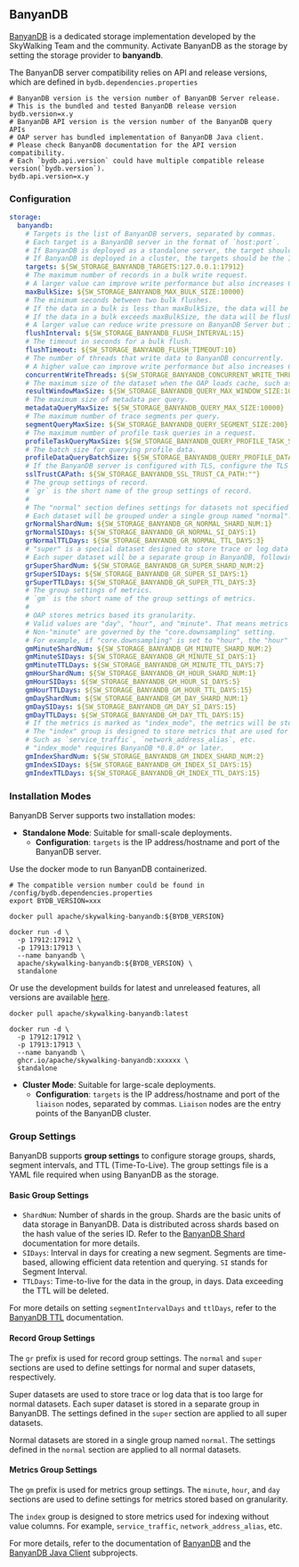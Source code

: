 ## BanyanDB

[BanyanDB](https://github.com/apache/skywalking-banyandb) is a dedicated storage implementation developed by the SkyWalking Team and the community. Activate BanyanDB as the storage by setting the storage provider to **banyandb**.

The BanyanDB server compatibility relies on API and release versions, which are defined in `bydb.dependencies.properties`
```shell
# BanyanDB version is the version number of BanyanDB Server release.
# This is the bundled and tested BanyanDB release version
bydb.version=x.y
# BanyanDB API version is the version number of the BanyanDB query APIs
# OAP server has bundled implementation of BanyanDB Java client.
# Please check BanyanDB documentation for the API version compatibility.
# Each `bydb.api.version` could have multiple compatible release version(`bydb.version`).
bydb.api.version=x.y
```

### Configuration

```yaml
storage:
  banyandb:
    # Targets is the list of BanyanDB servers, separated by commas.
    # Each target is a BanyanDB server in the format of `host:port`.
    # If BanyanDB is deployed as a standalone server, the target should be the IP address or domain name and port of the BanyanDB server.
    # If BanyanDB is deployed in a cluster, the targets should be the IP address or domain name and port of the `liaison` nodes, separated by commas.
    targets: ${SW_STORAGE_BANYANDB_TARGETS:127.0.0.1:17912}
    # The maximum number of records in a bulk write request.
    # A larger value can improve write performance but also increases OAP and BanyanDB Server memory usage.
    maxBulkSize: ${SW_STORAGE_BANYANDB_MAX_BULK_SIZE:10000}
    # The minimum seconds between two bulk flushes.
    # If the data in a bulk is less than maxBulkSize, the data will be flushed after this period.
    # If the data in a bulk exceeds maxBulkSize, the data will be flushed immediately.
    # A larger value can reduce write pressure on BanyanDB Server but increase data latency.
    flushInterval: ${SW_STORAGE_BANYANDB_FLUSH_INTERVAL:15}
    # The timeout in seconds for a bulk flush.
    flushTimeout: ${SW_STORAGE_BANYANDB_FLUSH_TIMEOUT:10}
    # The number of threads that write data to BanyanDB concurrently.
    # A higher value can improve write performance but also increases CPU usage on both OAP and BanyanDB Server.
    concurrentWriteThreads: ${SW_STORAGE_BANYANDB_CONCURRENT_WRITE_THREADS:15}
    # The maximum size of the dataset when the OAP loads cache, such as network aliases.
    resultWindowMaxSize: ${SW_STORAGE_BANYANDB_QUERY_MAX_WINDOW_SIZE:10000}
    # The maximum size of metadata per query.
    metadataQueryMaxSize: ${SW_STORAGE_BANYANDB_QUERY_MAX_SIZE:10000}
    # The maximum number of trace segments per query.
    segmentQueryMaxSize: ${SW_STORAGE_BANYANDB_QUERY_SEGMENT_SIZE:200}
    # The maximum number of profile task queries in a request.
    profileTaskQueryMaxSize: ${SW_STORAGE_BANYANDB_QUERY_PROFILE_TASK_SIZE:200}
    # The batch size for querying profile data.
    profileDataQueryBatchSize: ${SW_STORAGE_BANYANDB_QUERY_PROFILE_DATA_BATCH_SIZE:100}
    # If the BanyanDB server is configured with TLS, configure the TLS cert file path and enable TLS connection.
    sslTrustCAPath: ${SW_STORAGE_BANYANDB_SSL_TRUST_CA_PATH:""}
    # The group settings of record.
    # `gr` is the short name of the group settings of record.
    #
    # The "normal" section defines settings for datasets not specified in "super".
    # Each dataset will be grouped under a single group named "normal".
    grNormalShardNum: ${SW_STORAGE_BANYANDB_GR_NORMAL_SHARD_NUM:1}
    grNormalSIDays: ${SW_STORAGE_BANYANDB_GR_NORMAL_SI_DAYS:1}
    grNormalTTLDays: ${SW_STORAGE_BANYANDB_GR_NORMAL_TTL_DAYS:3}
    # "super" is a special dataset designed to store trace or log data that is too large for normal datasets.
    # Each super dataset will be a separate group in BanyanDB, following the settings defined in the "super" section.
    grSuperShardNum: ${SW_STORAGE_BANYANDB_GR_SUPER_SHARD_NUM:2}
    grSuperSIDays: ${SW_STORAGE_BANYANDB_GR_SUPER_SI_DAYS:1}
    grSuperTTLDays: ${SW_STORAGE_BANYANDB_GR_SUPER_TTL_DAYS:3}
    # The group settings of metrics.
    # `gm` is the short name of the group settings of metrics.
    #
    # OAP stores metrics based its granularity.
    # Valid values are "day", "hour", and "minute". That means metrics will be stored in the three separate groups.
    # Non-"minute" are governed by the "core.downsampling" setting.
    # For example, if "core.downsampling" is set to "hour", the "hour" will be used, while "day" are ignored.
    gmMinuteShardNum: ${SW_STORAGE_BANYANDB_GM_MINUTE_SHARD_NUM:2}
    gmMinuteSIDays: ${SW_STORAGE_BANYANDB_GM_MINUTE_SI_DAYS:1}
    gmMinuteTTLDays: ${SW_STORAGE_BANYANDB_GM_MINUTE_TTL_DAYS:7}
    gmHourShardNum: ${SW_STORAGE_BANYANDB_GM_HOUR_SHARD_NUM:1}
    gmHourSIDays: ${SW_STORAGE_BANYANDB_GM_HOUR_SI_DAYS:5}
    gmHourTTLDays: ${SW_STORAGE_BANYANDB_GM_HOUR_TTL_DAYS:15}
    gmDayShardNum: ${SW_STORAGE_BANYANDB_GM_DAY_SHARD_NUM:1}
    gmDaySIDays: ${SW_STORAGE_BANYANDB_GM_DAY_SI_DAYS:15}
    gmDayTTLDays: ${SW_STORAGE_BANYANDB_GM_DAY_TTL_DAYS:15}
    # If the metrics is marked as "index_mode", the metrics will be stored in the "index" group.
    # The "index" group is designed to store metrics that are used for indexing without value columns.
    # Such as `service_traffic`, `network_address_alias`, etc.
    # "index_mode" requires BanyanDB *0.8.0* or later.
    gmIndexShardNum: ${SW_STORAGE_BANYANDB_GM_INDEX_SHARD_NUM:2}
    gmIndexSIDays: ${SW_STORAGE_BANYANDB_GM_INDEX_SI_DAYS:15}
    gmIndexTTLDays: ${SW_STORAGE_BANYANDB_GM_INDEX_TTL_DAYS:15}

```

### Installation Modes

BanyanDB Server supports two installation modes:

- **Standalone Mode**: Suitable for small-scale deployments.
    - **Configuration**: `targets` is the IP address/hostname and port of the BanyanDB server.

Use the docker mode to run BanyanDB containerized. 
```shell
# The compatible version number could be found in /config/bydb.dependencies.properties
export BYDB_VERSION=xxx

docker pull apache/skywalking-banyandb:${BYDB_VERSION}

docker run -d \
  -p 17912:17912 \
  -p 17913:17913 \
  --name banyandb \
  apache/skywalking-banyandb:${BYDB_VERSION} \
  standalone
```

Or use the development builds for latest and unreleased features, all versions are available [here](https://github.com/apache/skywalking-banyandb/pkgs/container/skywalking-banyandb).
```shell
docker pull apache/skywalking-banyandb:latest

docker run -d \
  -p 17912:17912 \
  -p 17913:17913 \
  --name banyandb \
  ghcr.io/apache/skywalking-banyandb:xxxxxx \
  standalone
```

- **Cluster Mode**: Suitable for large-scale deployments.
    - **Configuration**: `targets` is the IP address/hostname and port of the `liaison` nodes, separated by commas. `Liaison` nodes are the entry points of the BanyanDB cluster.

### Group Settings

BanyanDB supports **group settings** to configure storage groups, shards, segment intervals, and TTL (Time-To-Live). The group settings file is a YAML file required when using BanyanDB as the storage.

#### Basic Group Settings

- `ShardNum`: Number of shards in the group. Shards are the basic units of data storage in BanyanDB. Data is distributed across shards based on the hash value of the series ID. Refer to the [BanyanDB Shard](https://skywalking.apache.org/docs/skywalking-banyandb/latest/concept/clustering/#52-data-sharding) documentation for more details.
- `SIDays`: Interval in days for creating a new segment. Segments are time-based, allowing efficient data retention and querying. `SI` stands for Segment Interval.
- `TTLDays`: Time-to-live for the data in the group, in days. Data exceeding the TTL will be deleted.

For more details on setting `segmentIntervalDays` and `ttlDays`, refer to the [BanyanDB TTL](../../../banyandb/ttl.md) documentation.

#### Record Group Settings

The `gr` prefix is used for record group settings. The `normal` and `super` sections are used to define settings for normal and super datasets, respectively.

Super datasets are used to store trace or log data that is too large for normal datasets. Each super dataset is stored in a separate group in BanyanDB. The settings defined in the `super` section are applied to all super datasets.

Normal datasets are stored in a single group named `normal`. The settings defined in the `normal` section are applied to all normal datasets.

#### Metrics Group Settings

The `gm` prefix is used for metrics group settings. The `minute`, `hour`, and `day` sections are used to define settings for metrics stored based on granularity.

The `index` group is designed to store metrics used for indexing without value columns. For example, `service_traffic`, `network_address_alias`, etc.

For more details, refer to the documentation of [BanyanDB](https://skywalking.apache.org/docs/skywalking-banyandb/latest/readme/) and the [BanyanDB Java Client](https://github.com/apache/skywalking-banyandb-java-client) subprojects.
